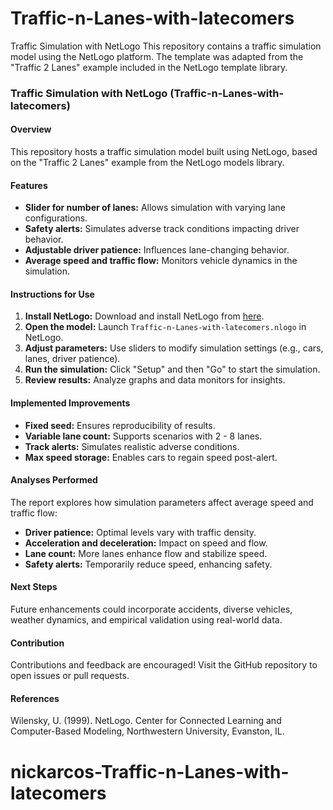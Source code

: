 # Traffic-n-Lanes-with-latecomers
Traffic Simulation with NetLogo This repository contains a traffic simulation model using the NetLogo platform. The template was adapted from the "Traffic 2 Lanes" example included in the NetLogo template library.

### Traffic Simulation with NetLogo (Traffic-n-Lanes-with-latecomers)

#### Overview
This repository hosts a traffic simulation model built using NetLogo, based on the "Traffic 2 Lanes" example from the NetLogo models library.

#### Features
- **Slider for number of lanes:** Allows simulation with varying lane configurations.
- **Safety alerts:** Simulates adverse track conditions impacting driver behavior.
- **Adjustable driver patience:** Influences lane-changing behavior.
- **Average speed and traffic flow:** Monitors vehicle dynamics in the simulation.

#### Instructions for Use
1. **Install NetLogo:** Download and install NetLogo from [here](https://ccl.northwestern.edu/netlogo/).
2. **Open the model:** Launch `Traffic-n-Lanes-with-latecomers.nlogo` in NetLogo.
3. **Adjust parameters:** Use sliders to modify simulation settings (e.g., cars, lanes, driver patience).
4. **Run the simulation:** Click "Setup" and then "Go" to start the simulation.
5. **Review results:** Analyze graphs and data monitors for insights.

#### Implemented Improvements
- **Fixed seed:** Ensures reproducibility of results.
- **Variable lane count:** Supports scenarios with 2 - 8 lanes.
- **Track alerts:** Simulates realistic adverse conditions.
- **Max speed storage:** Enables cars to regain speed post-alert.

#### Analyses Performed
The report explores how simulation parameters affect average speed and traffic flow:
- **Driver patience:** Optimal levels vary with traffic density.
- **Acceleration and deceleration:** Impact on speed and flow.
- **Lane count:** More lanes enhance flow and stabilize speed.
- **Safety alerts:** Temporarily reduce speed, enhancing safety.

#### Next Steps
Future enhancements could incorporate accidents, diverse vehicles, weather dynamics, and empirical validation using real-world data.

#### Contribution
Contributions and feedback are encouraged! Visit the GitHub repository to open issues or pull requests.

#### References
Wilensky, U. (1999). NetLogo. Center for Connected Learning and Computer-Based Modeling, Northwestern University, Evanston, IL.
# nickarcos-Traffic-n-Lanes-with-latecomers
